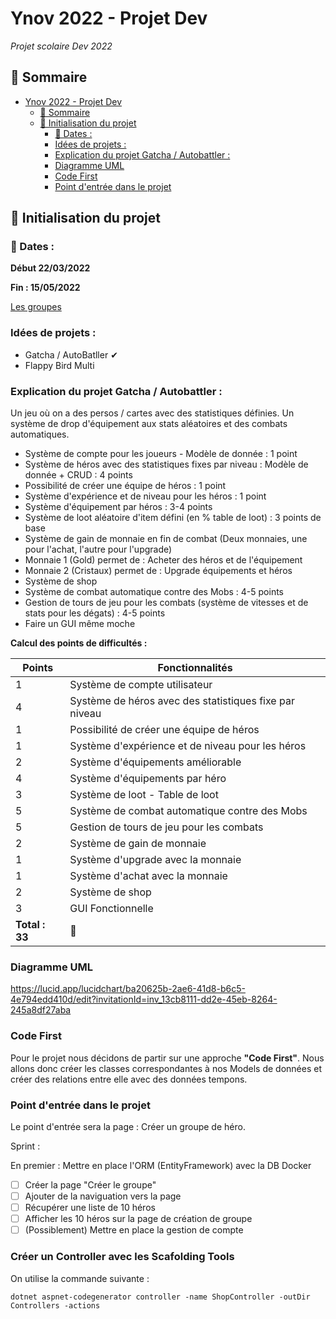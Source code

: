 # Ynov 2022 - Projet Dev

_Projet scolaire Dev 2022_

## 🐧 Sommaire

- [Ynov 2022 - Projet Dev](#ynov-2022---projet-dev)
  - [🐧 Sommaire](#-sommaire)
  - [🚀 Initialisation du projet](#-initialisation-du-projet)
    - [📅 Dates :](#-dates-)
    - [Idées de projets :](#idées-de-projets-)
    - [Explication du projet Gatcha / Autobattler :](#explication-du-projet-gatcha--autobattler-)
    - [Diagramme UML](#diagramme-uml)
    - [Code First](#code-first)
    - [Point d'entrée dans le projet](#point-dentrée-dans-le-projet)

## 🚀 Initialisation du projet

### 📅 Dates :

**Début 22/03/2022**

**Fin : 15/05/2022**

[Les groupes](https://auvencecom-my.sharepoint.com/:x:/g/personal/calvin_seaphanh_ynov_com/EUxJSOmsdAxIrsbqKYzvEjsBMn_ozul2SBlZ9ViMvaduCg?e=mo5wek)

### Idées de projets :

- Gatcha / AutoBatller ✔
- Flappy Bird Multi

### Explication du projet Gatcha / Autobattler :

Un jeu où on a des persos / cartes avec des statistiques définies. Un système de drop d'équipement aux stats aléatoires et des combats automatiques.

- Système de compte pour les joueurs - Modèle de donnée : 1 point
- Système de héros avec des statistiques fixes par niveau : Modèle de donnée + CRUD : 4 points
- Possibilité de créer une équipe de héros : 1 point
- Système d'expérience et de niveau pour les héros : 1 point
- Système d'équipement par héros : 3-4 points
- Système de loot aléatoire d'item défini (en % table de loot) : 3 points de base
- Système de gain de monnaie en fin de combat (Deux monnaies, une pour l'achat, l'autre pour l'upgrade)
- Monnaie 1 (Gold) permet de : Acheter des héros et de l'équipement
- Monnaie 2 (Cristaux) permet de : Upgrade équipements et héros
- Système de shop
- Système de combat automatique contre des Mobs : 4-5 points
- Gestion de tours de jeu pour les combats (système de vitesses et de stats pour les dégats) : 4-5 points
- Faire un GUI même moche

**Calcul des points de difficultés :**

| Points         | Fonctionnalités                                        |
| -------------- | ------------------------------------------------------ |
| 1              | Système de compte utilisateur                          |
| 4              | Système de héros avec des statistiques fixe par niveau |
| 1              | Possibilité de créer une équipe de héros               |
| 1              | Système d'expérience et de niveau pour les héros       |
| 2              | Système d'équipements améliorable                      |
| 4              | Système d'équipements par héro                         |
| 3              | Système de loot - Table de loot                        |
| 5              | Système de combat automatique contre des Mobs          |
| 5              | Gestion de tours de jeu pour les combats               |
| 2              | Système de gain de monnaie                             |
| 1              | Système d'upgrade avec la monnaie                      |
| 1              | Système d'achat avec la monnaie                        |
| 2              | Système de shop                                        |
| 3              | GUI Fonctionnelle                                      |
| **Total : 33** | 🎉                                                     |

### Diagramme UML

https://lucid.app/lucidchart/ba20625b-2ae6-41d8-b6c5-4e794edd410d/edit?invitationId=inv_13cb8111-dd2e-45eb-8264-245a8df27aba

### Code First

Pour le projet nous décidons de partir sur une approche **"Code First"**.
Nous allons donc créer les classes correspondantes à nos Models de données et créer des relations entre elle avec des données tempons.

### Point d'entrée dans le projet

Le point d'entrée sera la page : Créer un groupe de héro.

Sprint :

En premier : Mettre en place l'ORM (EntityFramework) avec la DB Docker

- [ ] Créer la page "Créer le groupe"
- [ ] Ajouter de la naviguation vers la page
- [ ] Récupérer une liste de 10 héros
- [ ] Afficher les 10 héros sur la page de création de groupe
- [ ] (Possiblement) Mettre en place la gestion de compte

### Créer un Controller avec les Scafolding Tools

On utilise la commande suivante :

`dotnet aspnet-codegenerator controller -name ShopController -outDir Controllers -actions`
